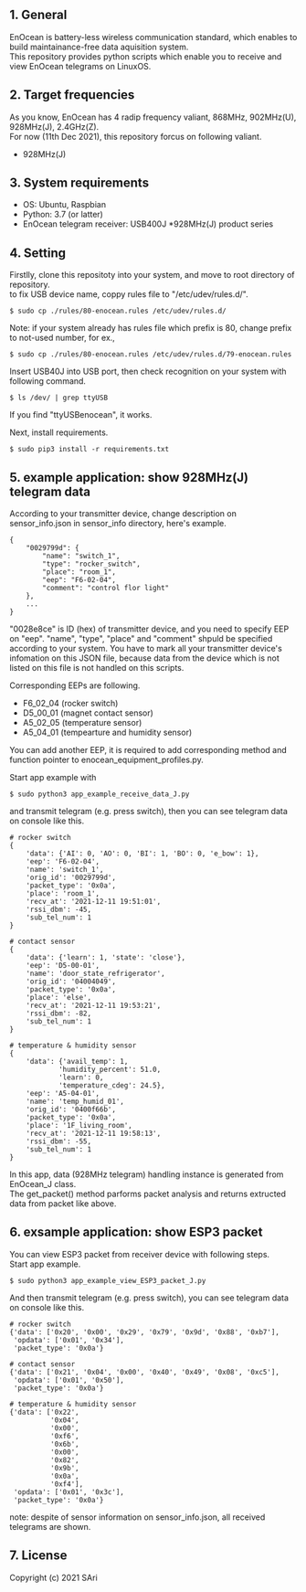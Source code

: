 ## 1. General
EnOcean is battery-less wireless communication standard, which enables to build maintainance-free data aquisition system.<br>
This repository provides python scripts which enable you to receive and view EnOcean telegrams on LinuxOS.<br>

## 2. Target frequencies
As you know, EnOcean has 4 radip frequency valiant, 868MHz, 902MHz(U), 928MHz(J), 2.4GHz(Z).<br>
For now (11th Dec 2021), this repository forcus on following valiant.<br>
- 928MHz(J)

## 3. System requirements
- OS: Ubuntu, Raspbian
- Python: 3.7 (or latter)
- EnOcean telegram receiver: USB400J *928MHz(J) product series

## 4. Setting
Firstlly, clone this repositoty into your system, and move to root directory of repository.<br>
to fix USB device name, coppy rules file to "/etc/udev/rules.d/".<br>
```
$ sudo cp ./rules/80-enocean.rules /etc/udev/rules.d/
```
Note: if your system already has rules file which prefix is 80, change prefix to not-used number, for ex.,<br>
```
$ sudo cp ./rules/80-enocean.rules /etc/udev/rules.d/79-enocean.rules
```
Insert USB40J into USB port, then check recognition on your system with following command.<br>
```
$ ls /dev/ | grep ttyUSB
```
If you find "ttyUSBenocean", it works.<br>


Next, install requirements.<br>
```
$ sudo pip3 install -r requirements.txt
```

## 5. example application: show 928MHz(J) telegram data
According to your transmitter device, change description on sensor_info.json in sensor_info directory, here's example.<br>
```
{
    "0029799d": {
        "name": "switch_1",
        "type": "rocker_switch",
        "place": "room_1",
        "eep": "F6-02-04",
        "comment": "control flor light"
    },
    ...
}
```
"0028e8ce" is ID (hex) of transmitter device, and you need to specify EEP on "eep".
"name", "type", "place" and "comment" shpuld be specified according to your system.
You have to mark all your transmitter device's infomation on this JSON file, 
because data from the device which is not listed on this file is not handled on this scripts.<br>

Corresponding EEPs are following.<br>
- F6_02_04 (rocker switch)
- D5_00_01 (magnet contact sensor)
- A5_02_05 (temperature sensor)
- A5_04_01 (tempearture and humidity sensor)

You can add another EEP, it is required to add corresponding method and function pointer to enocean_equipment_profiles.py.<br>

Start app example with<br>
```
$ sudo python3 app_example_receive_data_J.py
```
and transmit telegram (e.g. press switch), then you can see telegram data on console like this.<br>
```
# rocker switch
{
    'data': {'AI': 0, 'AO': 0, 'BI': 1, 'BO': 0, 'e_bow': 1},
    'eep': 'F6-02-04',
    'name': 'switch_1',
    'orig_id': '0029799d',
    'packet_type': '0x0a',
    'place': 'room_1',
    'recv_at': '2021-12-11 19:51:01',
    'rssi_dbm': -45,
    'sub_tel_num': 1
}

# contact sensor
{
    'data': {'learn': 1, 'state': 'close'},
    'eep': 'D5-00-01',
    'name': 'door_state_refrigerator',
    'orig_id': '04004049',
    'packet_type': '0x0a',
    'place': 'else',
    'recv_at': '2021-12-11 19:53:21',
    'rssi_dbm': -82,
    'sub_tel_num': 1
}

# temperature & humidity sensor
{
    'data': {'avail_temp': 1,
            'humidity_percent': 51.0,
            'learn': 0,
            'temperature_cdeg': 24.5},
    'eep': 'A5-04-01',
    'name': 'temp_humid_01',
    'orig_id': '0400f66b',
    'packet_type': '0x0a',
    'place': '1F_living_room',
    'recv_at': '2021-12-11 19:58:13',
    'rssi_dbm': -55,
    'sub_tel_num': 1
}
```
In this app, data (928MHz telegram) handling instance is generated from EnOcean_J class.<br>
The get_packet() method parforms packet analysis and returns extructed data from packet like above.<br>


## 6. exsample application: show ESP3 packet
You can view ESP3 packet from receiver device with following steps.<br>
Start app example.<br>
```
$ sudo python3 app_example_view_ESP3_packet_J.py
```
And then transmit telegram (e.g. press switch), you can see telegram data on console like this.<br>
```
# rocker switch
{'data': ['0x20', '0x00', '0x29', '0x79', '0x9d', '0x88', '0xb7'],
 'opdata': ['0x01', '0x34'],
 'packet_type': '0x0a'}

# contact sensor
{'data': ['0x21', '0x04', '0x00', '0x40', '0x49', '0x08', '0xc5'],
 'opdata': ['0x01', '0x50'],
 'packet_type': '0x0a'}

# temperature & humidity sensor
{'data': ['0x22',
          '0x04',
          '0x00',
          '0xf6',
          '0x6b',
          '0x00',
          '0x82',
          '0x9b',
          '0x0a',
          '0xf4'],
 'opdata': ['0x01', '0x3c'],
 'packet_type': '0x0a'}
```
note: despite of sensor information on sensor_info.json, all received telegrams are shown.<br>

## 7. License
Copyright (c) 2021 SAri<br>




